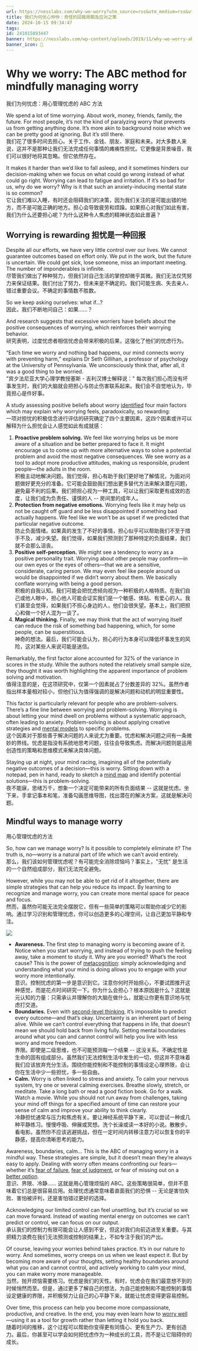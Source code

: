 ```yaml
---
url: https://nesslabs.com/why-we-worry?utm_source=rss&utm_medium=rss&utm_campaign=why-we-worry
title: 我们为何忧心忡忡：奇怪的回报周期及应对之策
date: 2024-10-15 09:34:47
tags: 
id: 241015093447
banner: https://nesslabs.com/wp-content/uploads/2019/11/why-we-worry-abc-method.webp
banner_icon: 🔖
---
```

# Why we worry: The ABC method for mindfully managing worry  
我们为何忧虑：用心管理忧虑的 ABC 方法

We spend a lot of time worrying. About work, money, friends, family, the future. For most people, it’s not the kind of paralyzing worry that prevents us from getting anything done. It’s more akin to background noise which we can be pretty good at ignoring. But it’s still there.  
我们花了很多时间去担心。关于工作、金钱、朋友、家庭和未来。对大多数人来说，这并不是那种让我们无法完成任何事情的瘫痪性担忧。它更像是背景噪音，我们可以很好地将其忽略。但它依然存在。

It makes it harder than we’d like to fall asleep, and it sometimes hinders our decision-making when we focus on what could go wrong instead of what could go right. Worrying can lead to fatigue and irritation. If it’s so bad for us, why do we worry? Why is it that such an anxiety-inducing mental state is so common?  
它让我们难以入睡，有时还会阻碍我们的决策，因为我们关注的是可能出错的地方，而不是可能正确的地方。担心会导致疲劳和烦躁。如果担心对我们如此有害，我们为什么还要担心呢？为什么这种令人焦虑的精神状态如此普遍？

## Worrying is rewarding 担忧是一种回报

Despite all our efforts, we have very little control over our lives. We cannot guarantee outcomes based on effort only. We put in the work, but the future is uncertain. We could get sick, lose someone, miss an important meeting. The number of imponderables is infinite.  
尽管我们做出了种种努力，但我们对自己生活的掌控却微乎其微。我们无法仅凭努力来保证结果。我们付出了努力，但未来是不确定的。我们可能生病、失去亲人、错过重要会议。不确定的事情数不胜数。

So we keep asking ourselves: what if…?  
因此，我们不断地问自己：如果......？

And research suggests that excessive worriers have beliefs about the positive consequences of worrying, which reinforces their worrying behavior.  
研究表明，过度忧虑者相信忧虑会带来积极的后果，这强化了他们的忧虑行为。

“Each time we worry and nothing bad happens, our mind connects worry with preventing harm,” explains Dr Seth Gillihan, a professor of psychology at the University of Pennsylvania. We unconsciously think that, after all, it was a good thing to be worried.  
"宾夕法尼亚大学心理学教授塞斯 - 吉利汉博士解释说：" 每次我们担心而没有坏事发生时，我们的大脑就会把担心与防止伤害联系起来。我们会不自觉地认为，毕竟担心是件好事。

A study assessing positive beliefs about worry [identified](https://www.sciencedirect.com/science/article/abs/pii/S0191886903003696) four main factors which may explain why worrying feels, paradoxically, so rewarding:  
一项对担忧的积极信念进行评估的研究确定了四个主要因素，这四个因素或许可以解释为什么担忧会让人感觉如此有成就感：

1.  **Proactive problem solving.** We feel like worrying helps us be more aware of a situation and be better prepared to face it. It might encourage us to come up with more alternative ways to solve a potential problem and avoid the most negative consequences. We see worry as a tool to adopt more productive attitudes, making us responsible, prudent people—the adults in the room.  
    积极主动地解决问题。我们觉得，担心有助于我们更好地了解情况，为面对问题做好更充分的准备。它可能会鼓励我们想出更多替代方法来解决潜在问题，避免最不利的后果。我们把担心视为一种工具，可以让我们采取更有成效的态度，让我们成为负责任、谨慎的人 -- 房间里的成年人。
2.  **Protection from negative emotions.** Worrying feels like it may help us not be caught off guard and be less disappointed if something bad actually happens. We feel like we won’t be as upset if we predicted that particular negative outcome.  
    防止负面情绪。如果真的发生了不好的事情，担心似乎可以帮助我们不至于措手不及，减少失望。我们觉得，如果我们预测到了那种特定的负面结果，我们就不会那么沮丧。
3.  **Positive self-perception.** We might see a tendency to worry as a positive personality trait. Worrying about other people may confirm—in our own eyes or the eyes of others—that we are a sensitive, considerate, caring person. We may even feel like people around us would be disappointed if we didn’t worry about them. We basically conflate worrying with being a good person.  
    积极的自我认知。我们可能会把忧虑倾向视为一种积极的人格特质。在我们自己或他人眼中，担心他人可能会证实我们是一个敏感、体贴、有爱心的人。我们甚至会觉得，如果我们不担心身边的人，他们会很失望。基本上，我们把担心和做一个好人混为一谈了。
4.  **Magical thinking.** Finally, we may think that the act of worrying itself can reduce the risk of something bad happening, which, for some people, can be superstitious.  
    神奇的想法。最后，我们可能会认为，担心的行为本身可以降低坏事发生的风险，这对某些人来说可能是迷信。

Remarkably, the first factor alone accounted for 32% of the variance in scores in the study. While the authors noted the relatively small sample size, they thought it was worth highlighting the apparent importance of problem solving and motivation.  
值得注意的是，在这项研究中，仅第一个因素就占了分数差异的 32%。虽然作者指出样本量相对较小，但他们认为值得强调的是解决问题和动机的明显重要性。

This factor is particularly relevant for people who are problem-solvers. There’s a fine line between worrying and problem-solving. Worrying is about letting your mind dwell on problems without a systematic approach, often leading to anxiety. Problem-solving is about applying creative strategies and [mental models](https://nesslabs.com/mental-models) to specific problems.  
这个因素对于那些善于解决问题的人来说尤为重要。忧虑和解决问题之间有一条微妙的界线。忧虑是指没有系统地思考问题，往往会导致焦虑。而解决问题则是运用创造性的策略和思维模式来解决具体问题。

Staying up at night, your mind racing, imagining all of the potentially negative outcomes of a decision—this is worry. Sitting down with a notepad, pen in hand, ready to sketch a [mind map](https://nesslabs.com/mind-mapping) and identify potential solutions—this is problem-solving.  
夜不能寐，思绪万千，想象一个决定可能带来的所有负面结果 -- 这就是忧虑。坐下来，手拿记事本和笔，准备勾画思维导图，找出潜在的解决方案，这就是解决问题。

## Mindful ways to manage worry  
用心管理忧虑的方法

So, how can we manage worry? Is it possible to completely eliminate it? The truth is, no—worry is a natural part of life which we can’t avoid entirely.  
那么，我们该如何管理忧虑呢？有可能完全消除烦恼吗？事实上，"无忧" 是生活的一个自然组成部分，我们无法完全避免。

However, while you may not be able to get rid of it altogether, there are simple strategies that can help you reduce its impact. By learning to recognize and manage worry, you can create more mental space for peace and focus.  
然而，虽然你可能无法完全摆脱它，但有一些简单的策略可以帮助你减少它的影响。通过学习识别和管理忧虑，你可以创造更多的心理空间，让自己更加平静和专注。

![](https://nesslabs.com/wp-content/uploads/2019/11/why-we-worry-abc-method-1024x576.png)

*   **Awareness.** The first step to managing worry is becoming aware of it. Notice when you start worrying, and instead of trying to push the feeling away, take a moment to study it. Why are you worried? What’s the root cause? This is the power of [metacognition](https://nesslabs.com/metacognition): simply acknowledging and understanding what your mind is doing allows you to engage with your worry more intentionally.  
    意识。控制忧虑的第一步是意识到它。注意你何时开始担心，不要试图推开这种感觉，而是花点时间研究一下。你为什么会担心？根本原因是什么？这就是元认知的力量：只需承认并理解你的大脑在做什么，就能让你更有意识地与忧虑打交道。
*   **Boundaries.** Even with [second-level thinking](https://nesslabs.com/second-level-thinking), it’s impossible to predict every outcome—and that’s okay. Uncertainty is an inherent part of being alive. While we can’t control everything that happens in life, that doesn’t mean we should hold back from living fully. Setting mental boundaries around what you can and cannot control will help you live with less worry and more freedom.  
    界限。即使是二级思维，也不可能预测每一个结果 -- 这没关系。不确定性是生命的固有组成部分。虽然我们无法控制生活中发生的一切，但这并不意味着我们应该放弃充分生活。围绕你能控制和不能控制的事情设定心理界限，会让你在生活中少一些担忧，多一些自由。
*   **Calm.** Worry is often linked to stress and anxiety. To calm your nervous system, try one or several calming exercises. Breathe slowly, stretch, or meditate. Take a long bath or read a good fiction book. Go for a walk. Watch a movie. While you should not run away from challenges, taking your mind off things for a specified amount of time can restore your sense of calm and improve your ability to think clearly.  
    冷静担忧通常与压力和焦虑有关。要让神经系统平静下来，可以尝试一种或几种平静练习。慢慢呼吸、伸展或冥想。洗个长澡或读一本好的小说。散散步。看电影。虽然你不应该逃避挑战，但在一定时间内转移注意力可以恢复你的平静感，提高你清晰思考的能力。

Awareness, boundaries, calm… This is the ABC of managing worry in a mindful way. These strategies are simple, but it doesn’t mean they’re always easy to apply. Dealing with worry often means confronting our fears—whether it’s [fear of failure](https://nesslabs.com/fear-of-failure), [fear of judgment](https://nesslabs.com/fear-of-judgement), or fear of missing out on a [better option](https://nesslabs.com/fobo).  
意识、界限、冷静...... 这就是用心管理烦恼的 ABC。这些策略很简单，但并不意味着它们总是很容易应用。处理忧虑通常意味着直面我们的恐惧 -- 无论是害怕失败、害怕被评判，还是害怕错过更好的选择。

Acknowledging our limited control can feel unsettling, but it’s crucial so we can move forward. Instead of wasting mental energy on outcomes we can’t predict or control, we can focus on our output.  
承认我们的控制力有限可能会让人感到不安，但这对我们向前迈进至关重要。与其把精力浪费在我们无法预测或控制的结果上，不如专注于我们的产出。

Of course, leaving your worries behind takes practice. It’s in our nature to worry. And sometimes, worry creeps on us when we least expect it. But by becoming more aware of your thoughts, setting healthy boundaries around what you can and cannot control, and actively working to calm your mind, you can make worry more manageable.  
当然，抛开烦恼需要练习。忧虑是我们的天性。有时，忧虑会在我们最意想不到的时候悄然而至。但是，通过更多了解自己的想法，为自己能控制和不能控制的事情设定健康的界限，并积极努力让自己的心平静下来，就能让忧虑变得更容易控制。

Over time, this process can help you become more compassionate, productive, and creative. In the end, you may even learn how to [worry well](https://nesslabs.com/worrying-well)—using it as a tool for growth rather than letting it hold you back.  
随着时间的推移，这个过程可以帮助你变得更有同情心、更有生产力、更有创造力。最后，你甚至可以学会如何把忧虑作为一种成长的工具，而不是让它阻碍你的成长。